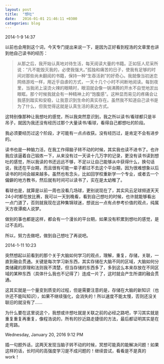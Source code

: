 ```yaml
---
layout: post
title:  "想吐"
date:   2016-01-01 21:46:11 +0300
categories: blog
---
```

2014-1-9 14:37

以前也会用到这个词，今天专门提出来说一下，是因为正好看到程浩的文章里也讲到他自己读书的经历：

>从那之后，我开始认真地对待生活，每天阅读大量的书籍。正如狂人尼采所说：“凡不能毁灭我的，必使我强大。”孤独和痛苦的日子，使我有足够的时间对那些尚未翻阅的书籍，保持一种“生吞活剥”的好奇心。我就像当初迷恋网络游戏一样，用近乎自虐的方式，一天十几个小时不间断地阅读。每到夜里，当我闭上滚烫火辣的眼睛时，眼泪就会像一锅沸腾的开水不自觉地淤出眼眶。那个时候我就会有一种精神上的“饱腹感”。这种显而易见的疼痛会让我感到踏实和安稳，让我意识到生命的真实存在。虽然我不知道自己读书是为了什么，但我觉得这就是认真生活的表达方式。

这特别像那种让我想吐的感觉，所以我突然意识到，我之所以读书/看球都只是半吊子，就因为我还没有经历过那个大量读书/看球，看得自己都想吐的阶段。

我必须要经历过这个阶段，才可能有一点点收获。没有经历过，是肯定不会有进步的。

读书也是一种脑力活，在我工作得脑子转不动的时候，其实我也读不进书了。也许我应该逼着自己锻炼一下，从来没有过一天读十几万字的记录，更没有读书读到想吐的感觉，所以我读的书还远远不够，不足以让自己能够从中获得什么，换句话说，我还在平台期，而且很有可能一辈子都过不去这个平台期，因为很难想象以后读书的时间会越来越多。虽然也有念头，比如回学校重新学一个专业，或者去一个偏僻的地方教书，然后就有时间可以读书了，实在是太幼稚了。

看球也是，就算是以前一周也没看几场球，更别说现在了，其实风云足球频道天天24小时都在放比赛，我可以一天到晚看，看到自己想吐的时候，也许就能够看出一点门道了，否则就我现在这种集锦球迷，想说出一点有点参考价值的观点，纯属天方夜谭痴人说梦。

做别的事也都是这样，都会有一个漫长的平台期，如果没有积累到想吐的感觉，是过不去的。

所以，努力去做吧，做到自己想吐了再说吧。

2014-1-11 10:23

突然想起以前看到的那个关于大脑如何学习的观点，理解，重复，存储，关联，一直到融会贯通。关键是每次学习新东西，其实存储在大脑不同的区域，大脑如何分类储藏的原理和法则我不清楚，但当存储的东西多了，多到这么本来存放在不同区域的某种东西（具体什么我也不记得了）连成一片了，这时就会产生所谓的融会贯通。

这其实就是一个量变到质变的过程，但是需要注意的是，存储在大脑的新知识（也许还不能叫知识），如果不继续强化，会消失的！所以速度不能太慢，否则还没关联旧的就没有了……

为什么要在这里说这个，我想或许想吐就是关联之前的必经之路吧，学习其实就是重复重复再重复，像程浩说的，所有的抄近路走捷径的方法，最后都证明其实是在走弯路。

Wednesday, January 20, 2016 9:12 PM

插一句题外话，这两天发现当脑子转不动的时候，冥想可能真的能解决问题！如果这样的话，长时间的高强度学习是不成问题的！继续尝试，看看是不是真的work！
